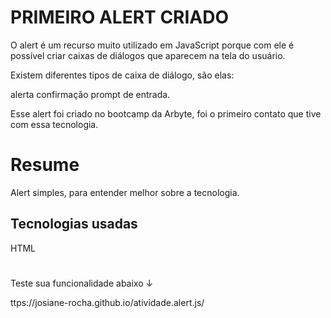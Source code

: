 # PRIMEIRO ALERT CRIADO

O alert é um recurso muito utilizado em JavaScript porque com ele é possível criar caixas de diálogos que aparecem na tela do usuário.

Existem diferentes tipos de caixa de diálogo, são elas:

alerta
confirmação
prompt de entrada.

Esse alert foi criado no bootcamp da Arbyte, foi o primeiro contato que tive com essa tecnologia.

# Resume

Alert simples, para entender melhor sobre a tecnologia.

## Tecnologias usadas

HTML


#

Teste sua funcionalidade abaixo &#8595;


ttps://josiane-rocha.github.io/atividade.alert.js/
